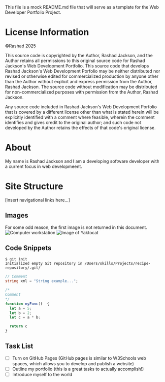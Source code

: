This file is a mock README.md file that will serve as a template for the Web Developer Portfolio Project.

# License Information

©Rashad 2025

This source code is copyrighted by the Author, Rashad Jackson, and the Author retains all permissions to this original source code for Rashad Jackson's Web Development Portfolio. This source code that develops Rashad Jackson's Web Development Porfolio may be neither distributed nor revised or otherwise edited for commercialized production by anyone other than the Author without explicit and express permission from the Author, Rashad Jackson. The source code without modification may be distributed for non-commercialized purposes with permission from the Author, Rashad Jackson.

Any source code included in Rashad Jackson's Web Development Porfolio that is covered by a different license other than what is stated herein will be explicitly identified with a comment where feasible, wherein the comment identifies and gives credit to the original author; and such code not developed by the Author retains the effects of that code's original license. 

# About

My name is Rashad Jackson and I am a developing software developer with a current focus in web developmeent.

# Site Structure

[insert navigational links here...]

## Images
For some odd reason, the first image is not returned in this document.
![Computer workstation](https://1drv.ms/i/c/906c946f37fee18d/IQSixBjEw4clS782_bpdJmBJAX4B4lapglGgOAoWS4ud3J0?width=660)
![Image of Yaktocat](https://octodex.github.com/images/yaktocat.png)

## Code Snippets

```
$ git init
Initialized empty Git repository in /Users/skills/Projects/recipe-repository/.git/
```

```C#
// Comment
string xml = "String example...";
```

```javascript
/*
Comment
*/
function myFunc()  {
  let a = 5;
  let b = 2;
  let c = a * b;

  return c
}
```
## Task List

- [ ] Turn on GitHub Pages (GitHub pages is similar to W3Schools web spaces, which allows you to develop and publish a website)
- [ ] Outline my portfolio (this is a great tasks to actually accomplish!)
- [ ] Introduce myself to the world

